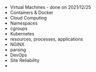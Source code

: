- Virtual Machines - done on 2021/12/25
- Containers & Docker
- Cloud Computing
- Namespaces
- cgroups
- Kubernetes
- resources, processes, applications
- NGINX
- parsing
- DevOps
- Site Reliability
- 
